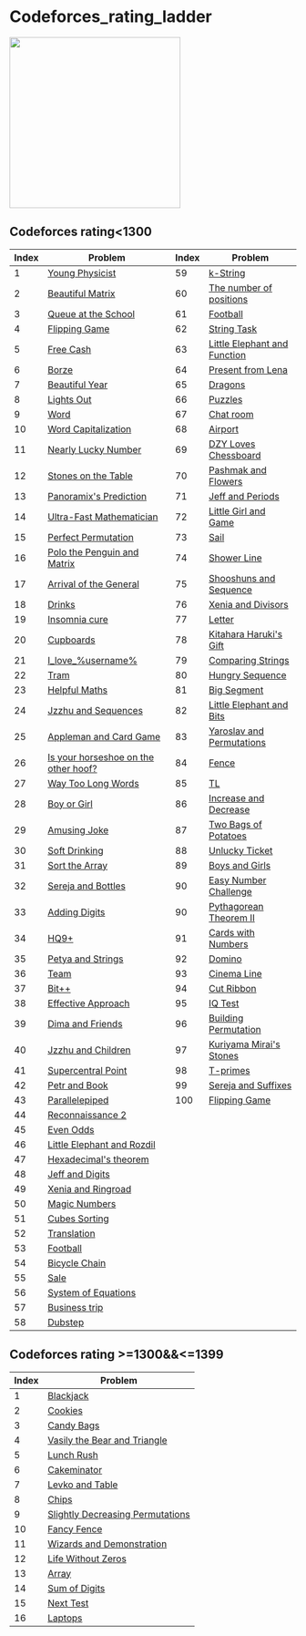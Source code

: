 # Codeforces_rating_ladder

<img src="https://codeforces.com/predownloaded/ce/bb/cebb0750c8fc9da45a299daddd9ff9f17e77bffe.jpg" height=300>

## Codeforces rating<1300

| Index | Problem | Index | Problem |
| --- | --- | --- |--- |
| 1 | [Young Physicist](https://codeforces.com/problemset/problem/69/A) | 59 |[k-String](https://codeforces.com/problemset/problem/219/A) |
| 2 | [Beautiful Matrix](https://codeforces.com/problemset/problem/263/A) | 60 |[The number of positions](https://codeforces.com/problemset/problem/124/A) |  
| 3 | [Queue at the School](https://codeforces.com/problemset/problem/266/B) | 61 | [Football](https://codeforces.com/problemset/problem/96/A) |
| 4 | [Flipping Game](https://codeforces.com/problemset/problem/327/A) |62 | [String Task](https://codeforces.com/problemset/problem/118/A) |
| 5 | [Free Cash](http://codeforces.com/problemset/problem/237/A) |63 | [Little Elephant and Function](https://codeforces.com/problemset/problem/221/A) |
| 6 | [Borze](http://codeforces.com/problemset/problem/32/B) |64 | [Present from Lena](https://codeforces.com/problemset/problem/118/B) |
| 7 | [Beautiful Year](http://codeforces.com/problemset/problem/271/A) |65 | [Dragons](https://codeforces.com/problemset/problem/230/A) |
| 8 | [Lights Out](http://codeforces.com/problemset/problem/275/A) |66 | [Puzzles](https://codeforces.com/problemset/problem/337/A) |
| 9 | [Word](http://codeforces.com/problemset/problem/59/A) |67 | [Chat room](https://codeforces.com/problemset/problem/58/A) |
| 10 | [Word Capitalization](http://codeforces.com/problemset/problem/281/A) |68 | [Airport](https://codeforces.com/problemset/problem/218/B) |
| 11 | [Nearly Lucky Number](http://codeforces.com/problemset/problem/110/A) |69 | [DZY Loves Chessboard](https://codeforces.com/problemset/problem/445/A) |
| 12 | [Stones on the Table](http://codeforces.com/problemset/problem/266/A) |70| [Pashmak and Flowers](https://codeforces.com/problemset/problem/459/B) |
| 13 | [Panoramix's Prediction](http://codeforces.com/problemset/problem/80/A) |71| [Jeff and Periods](https://codeforces.com/problemset/problem/352/B) |
| 14 | [Ultra-Fast Mathematician](http://codeforces.com/problemset/problem/61/A) |72| [Little Girl and Game](https://codeforces.com/problemset/problem/276/B) |
| 15 | [Perfect Permutation](http://codeforces.com/problemset/problem/233/A) |73| [Sail](https://codeforces.com/problemset/problem/298/B) |
| 16 | [Polo the Penguin and Matrix](http://codeforces.com/problemset/problem/289/B) |74| [Shower Line](https://codeforces.com/problemset/problem/431/B) |
| 17 | [Arrival of the General](http://codeforces.com/problemset/problem/144/A) |75| [Shooshuns and Sequence](https://codeforces.com/problemset/problem/222/A) |
| 18 | [Drinks](http://codeforces.com/problemset/problem/200/B) |76| [Xenia and Divisors](https://codeforces.com/problemset/problem/342/A) |
| 19 | [Insomnia cure](http://codeforces.com/problemset/problem/148/A) |77| [Letter](https://codeforces.com/problemset/problem/43/B) |
| 20 | [Cupboards](http://codeforces.com/problemset/problem/248/A) |78| [Kitahara Haruki's Gift](https://codeforces.com/problemset/problem/433/A) |
| 21 | [I_love_%username%](http://codeforces.com/problemset/problem/155/A) |79| [Comparing Strings](https://codeforces.com/problemset/problem/186/A) |
| 22 | [Tram](http://codeforces.com/problemset/problem/116/A) | 80| [Hungry Sequence](http://codeforces.com/problemset/problem/327/B) |
| 23 | [Helpful Maths](http://codeforces.com/problemset/problem/339/A) | 81| [Big Segment](http://codeforces.com/problemset/problem/242/B) |
| 24 | [Jzzhu and Sequences](https://codeforces.com/contest/450/problem/B) | 82| [Little Elephant and Bits](http://codeforces.com/problemset/problem/258/A) |
| 25 | [Appleman and Card Game](https://codeforces.com/problemset/problem/462/B) | 83| [Yaroslav and Permutations](http://codeforces.com/problemset/problem/296/A) |
| 26 | [Is your horseshoe on the other hoof?](https://codeforces.com/problemset/problem/228/A) | 84| [Fence](http://codeforces.com/problemset/problem/363/B) |
| 27 | [Way Too Long Words](https://codeforces.com/problemset/problem/71/A) | 85| [TL](http://codeforces.com/problemset/problem/350/A) |
| 28 | [Boy or Girl](https://codeforces.com/problemset/problem/236/A) | 86| [Increase and Decrease](http://codeforces.com/problemset/problem/246/B) |
| 29 | [Amusing Joke](https://codeforces.com/problemset/problem/141/A) | 87| [Two Bags of Potatoes](http://codeforces.com/problemset/problem/239/A) |
| 30 | [Soft Drinking](https://codeforces.com/problemset/problem/151/A) | 88| [Unlucky Ticket](http://codeforces.com/problemset/problem/160/B) |
| 31 | [Sort the Array](https://codeforces.com/problemset/problem/451/B) | 89| [Boys and Girls](http://codeforces.com/problemset/problem/253/A) |
| 32 | [Sereja and Bottles](https://codeforces.com/problemset/problem/315/A) | 90|[Easy Number Challenge](http://codeforces.com/problemset/problem/236/B) |
| 33 | [Adding Digits](https://codeforces.com/problemset/problem/260/A) | 90|[Pythagorean Theorem II](http://codeforces.com/problemset/problem/304/A) |
| 34 | [HQ9+](https://codeforces.com/problemset/problem/133/A) |91|[Cards with Numbers](http://codeforces.com/problemset/problem/254/A) |
| 35 | [Petya and Strings](https://codeforces.com/problemset/problem/112/A) |92|[Domino](http://codeforces.com/problemset/problem/353/A) |
| 36 | [Team](https://codeforces.com/problemset/problem/231/A) |93|[Cinema Line](http://codeforces.com/problemset/problem/349/A) |
| 37 | [Bit++](https://codeforces.com/problemset/problem/282/A) |94|[Cut Ribbon](http://codeforces.com/problemset/problem/189/A) |
| 38 | [Effective Approach](https://codeforces.com/problemset/problem/227/B) |95|[IQ Test](http://codeforces.com/problemset/problem/287/A) |
| 39 | [Dima and Friends](https://codeforces.com/problemset/problem/272/A) |96|[Building Permutation](http://codeforces.com/problemset/problem/285/C) |
| 40 | [Jzzhu and Children](https://codeforces.com/problemset/problem/450/A) |97|[Kuriyama Mirai's Stones](http://codeforces.com/problemset/problem/433/B) |
| 41 | [Supercentral Point](https://codeforces.com/problemset/problem/165/A) |98|[T-primes](http://codeforces.com/problemset/problem/230/B) |
| 42 | [Petr and Book](https://codeforces.com/problemset/problem/139/A) |99|[Sereja and Suffixes](http://codeforces.com/problemset/problem/368/B) |
| 43 | [Parallelepiped](https://codeforces.com/problemset/problem/224/A) | 100|[Flipping Game](http://codeforces.com/problemset/problem/327/A) |
| 44 | [Reconnaissance 2](https://codeforces.com/problemset/problem/34/A) |
| 45 | [Even Odds](https://codeforces.com/problemset/problem/318/A) |
| 46 | [Little Elephant and Rozdil](https://codeforces.com/problemset/problem/205/A) |
| 47 | [Hexadecimal's theorem](https://codeforces.com/problemset/problem/199/A) |
| 48 | [Jeff and Digits](https://codeforces.com/problemset/problem/352/A) |
| 49 | [Xenia and Ringroad](https://codeforces.com/problemset/problem/339/B) |
| 50 | [Magic Numbers](https://codeforces.com/problemset/problem/320/A) |
| 51 | [Cubes Sorting](https://codeforces.com/contest/1420/problem/A) |
| 52 | [Translation](https://codeforces.com/problemset/problem/41/A) |
| 53 | [Football](https://codeforces.com/problemset/problem/43/A) |
| 54 | [Bicycle Chain](https://codeforces.com/problemset/problem/215/A) |
| 55 | [Sale](https://codeforces.com/problemset/problem/34/B) |
| 56 | [System of Equations](https://codeforces.com/problemset/problem/214/A) |
| 57 | [Business trip](https://codeforces.com/problemset/problem/149/A) |
| 58 | [Dubstep](https://codeforces.com/problemset/problem/208/A) |

## Codeforces rating >=1300&&<=1399
| Index | Problem |
| --- | --- |
| 1 | [Blackjack](https://codeforces.com/problemset/problem/104/A) |
| 2 | [Cookies](https://codeforces.com/problemset/problem/129/A) |
| 3 | [Candy Bags](https://codeforces.com/problemset/problem/334/A) |
| 4 | [Vasily the Bear and Triangle](https://codeforces.com/problemset/problem/336/A) |
| 5 | [Lunch Rush](https://codeforces.com/problemset/problem/276/A) |
| 6 | [Cakeminator](https://codeforces.com/problemset/problem/330/A) |
| 7 | [Levko and Table](https://codeforces.com/problemset/problem/361/A) |
| 8 | [Chips](https://codeforces.com/problemset/problem/92/A) |
| 9 | [Slightly Decreasing Permutations](https://codeforces.com/problemset/problem/285/A)|
| 10 |[Fancy Fence](https://codeforces.com/problemset/problem/270/A)|
| 11 |[Wizards and Demonstration](https://codeforces.com/problemset/problem/168/A) |
| 12 |[Life Without Zeros](https://codeforces.com/problemset/problem/75/A) |
| 13 |[Array](https://codeforces.com/problemset/problem/300/A) |
| 14 |[Sum of Digits](https://codeforces.com/problemset/problem/102/B) |
| 15 |[Next Test](https://codeforces.com/problemset/problem/27/A) |
| 16 |[Laptops](https://codeforces.com/problemset/problem/456/A) |
